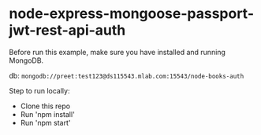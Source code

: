 # node-express-mongoose-passport-jwt-rest-api-auth

Before run this example, make sure you have installed and running MongoDB.

db: ```mongodb://preet:test123@ds115543.mlab.com:15543/node-books-auth```

Step to run locally:

* Clone this repo
* Run 'npm install'
* Run 'npm start'

